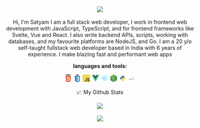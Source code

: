 <div align="center">
<img src="https://media.giphy.com/media/hvRJCLFzcasrR4ia7z/giphy.gif" width="25px">

  
  
Hi, I'm Satyam I am a full stack web developer, I work in frontend web development with JavaScript, TypeScript, and for frontend frameworks like Svelte, Vue and React. I also write backend APIs, scripts, working with databases, and my favourite platforms are NodeJS, and Go. I am a 20 y/o self-taught fullstack web developer based in India with 6 years of experience. I make blazing fast and performant web apps

  

  
**languages and tools:**  
  
  
<code><img height="20" src="https://raw.githubusercontent.com/github/explore/80688e429a7d4ef2fca1e82350fe8e3517d3494d/topics/html/html.png"></code>
<code><img height="20" src="https://raw.githubusercontent.com/github/explore/5c058a388828bb5fde0bcafd4bc867b5bb3f26f3/topics/css/css.png"></code>
<code><img height="20" src="https://raw.githubusercontent.com/github/explore/80688e429a7d4ef2fca1e82350fe8e3517d3494d/topics/javascript/javascript.png"></code>
<code><img height="20" src="https://raw.githubusercontent.com/github/explore/80688e429a7d4ef2fca1e82350fe8e3517d3494d/topics/vue/vue.png"></code>
<code><img height="20" src="https://raw.githubusercontent.com/github/explore/80688e429a7d4ef2fca1e82350fe8e3517d3494d/topics/react/react.png"></code>
<code><img height="20" src="https://raw.githubusercontent.com/github/explore/80688e429a7d4ef2fca1e82350fe8e3517d3494d/topics/nodejs/nodejs.png"></code>
<code><img height="20" src="https://raw.githubusercontent.com/github/explore/80688e429a7d4ef2fca1e82350fe8e3517d3494d/topics/python/python.png"></code>
<code><img height="20" src="https://raw.githubusercontent.com/github/explore/80688e429a7d4ef2fca1e82350fe8e3517d3494d/topics/mysql/mysql.png"></code>





📈 My Github Stats

<p align="center"> <img src="https://github-readme-stats.vercel.app/api?username=SatyamV7&show_icons=true&theme=gotham"  />

  
<p align="center"> <img src="https://github-readme-stats.vercel.app/api/top-langs/?username=SatyamV7&layout=compact&langs_count=7&theme=gotham" />
</div>


